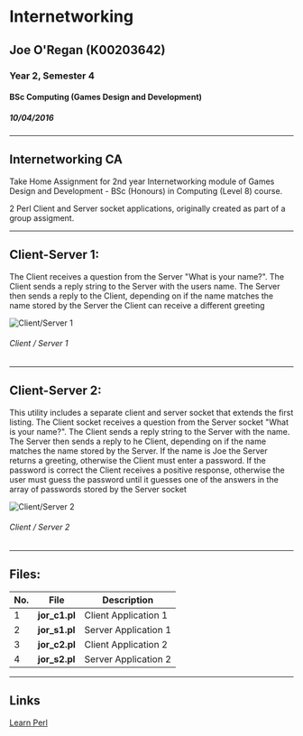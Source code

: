 # Internetworking
## Joe O'Regan (K00203642)
### Year 2, Semester 4
#### BSc Computing (Games Design and Development)
##### 10/04/2016

---

## Internetworking CA

Take Home Assignment for 2nd year Internetworking module of Games Design and Development - BSc (Honours) in Computing (Level 8) course. 

2 Perl Client and Server socket applications, originally created as part of a group assigment.

---

## Client-Server 1:

The Client receives a question from the Server "What is your name?". The Client sends a reply string to the Server with the users name. The Server then sends a reply to the Client, depending on if the name matches the name 
stored by the Server the Client can receive a different greeting

![Client/Server 1](https://raw.githubusercontent.com/joeaoregan/Yr2-Internetworking-CA/master/Screenshots/ClientServer1.png "Client/Server 1")
###### Client / Server 1

---

## Client-Server 2:

This utility includes a separate client and server socket that extends the first listing. The Client socket receives a question from the Server socket "What is your name?". The Client sends a reply string to the Server with the name. The Server then sends a reply to he Client, depending on if the name matches the name stored by the Server.  If the name is Joe the Server returns a greeting, otherwise the Client must enter a password. If the password is correct the Client receives a positive response, otherwise the user must guess the password until it guesses one of the answers in the array of passwords stored by the Server socket

![Client/Server 2](https://raw.githubusercontent.com/joeaoregan/Yr2-Internetworking-CA/master/Screenshots/ClientServer1.png "Client/Server 2")
###### Client / Server 2

---

## Files:

| No. |File        | Description           |
| --- | ------------- |-------------|
| 1 | **jor_c1.pl** | Client Application 1 |
| 2 | **jor_s1.pl** | Server Application 1 |
| 3 | **jor_c2.pl** | Client Application 2 |
| 4 | **jor_s2.pl** | Server Application 2 |

--- 

## Links

[Learn Perl](http://learn.perl.org/)
